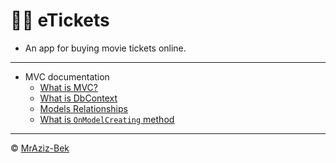 # 🎥🍿 eTickets

- An app for buying movie tickets online.
---
- MVC documentation
  - [What is MVC?](docs/whats-mvc.md)
  - [What is DbContext](docs/whats-dbcontext.md)
  - [Models Relationships](docs/images/models-relationships.png)
  - [What is `OnModelCreating` method](docs/whats-onmodelcreating.md)
---
© [MrAziz-Bek](https://github.com/MrAziz-Bek)